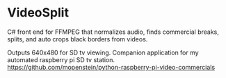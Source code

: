 # VideoSplit
C# front end for FFMPEG that normalizes audio, finds commercial breaks, splits, and auto crops black borders from videos.

Outputs 640x480 for SD tv viewing. Companion application for my automated raspberry pi SD tv station. https://github.com/mopenstein/python-raspberry-pi-video-commercials


